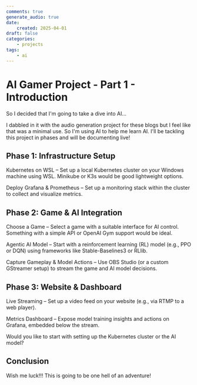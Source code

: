 ```yaml
---
comments: true
generate_audio: true
date:
    created: 2025-04-01
draft: false
categories:
    - projects
tags:
    - ai
---
```

# AI Gamer Project - Part 1 - Introduction

So I decided that I'm going to take a dive into AI...

<!-- more -->

I dabbled in it with the audio generation project for these blogs but I feel like that was a minimal use. So I'm using AI to help me learn AI. I'll be tackling this project in phases and will be documenting live!

## Phase 1: Infrastructure Setup

Kubernetes on WSL – Set up a local Kubernetes cluster on your Windows machine using WSL. Minikube or K3s would be good lightweight options.

Deploy Grafana & Prometheus – Set up a monitoring stack within the cluster to collect and visualize metrics.

## Phase 2: Game & AI Integration

Choose a Game – Select a game with a suitable interface for AI control. Something with a simple API or OpenAI Gym support would be ideal.

Agentic AI Model – Start with a reinforcement learning (RL) model (e.g., PPO or DQN) using frameworks like Stable-Baselines3 or RLlib.

Capture Gameplay & Model Actions – Use OBS Studio (or a custom GStreamer setup) to stream the game and AI model decisions.

## Phase 3: Website & Dashboard

Live Streaming – Set up a video feed on your website (e.g., via RTMP to a web player).

Metrics Dashboard – Expose model training insights and actions on Grafana, embedded below the stream.

Would you like to start with setting up the Kubernetes cluster or the AI model?

## Conclusion

Wish me luck!!! This is going to be one hell of an adventure!